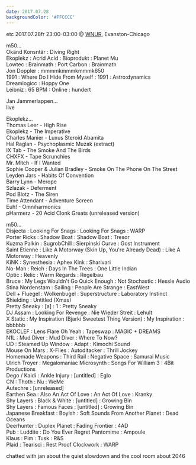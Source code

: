 ```yaml
---
date: 2017.07.28
backgroundColor: '#FFCCCC'
---
```


etc 2017.07.28fr 23:00-03:00 @ [WNUR](http://www.wnur.org/), Evanston-Chicago  

m50...  
Okänd Konsntär : Diving Right  
Ekoplekz : Acrid Acid : Bioprodukt : Planet Mu  
Lowtec : Brainmath : Port Carbon : Brainmath  
Jon Doppler : mmmmkmmmkmmmk650  
1991 : Where Do I Hide From Myself : 1991 : Astro:dynamics  
Dreamlogicc : Hoppy One  
Leibniz : 65 BPM : Online : hundert  

Jan Jammerlappen...  
live  

Ekoplekz...  
Thomas Leer - High Rise  
Ekoplekz - The Imperative  
Charles Manier - Luxus Steroid Abamita  
Hal Raglan - Psychoplasmic Muzak (extract)  
IX Tab - The Smoke And The Birds  
CHXFX - Tape Scrunchies  
Mr. Mitch - If I Wanted  
Sophie Cooper & Julian Bradley - Smoke On The Phone On The Street  
Leyden Jars - Habits Of Convention  
Barry Lynn - Merope  
Szlazak - Deferment  
Pod Blotz - The Siren  
Time Attendant - Adventure Screen  
Euh! - Omniharmonics  
pHarmerz - 20 Acid Clonk Greats (unreleased version)  

m50...  
Disjecta : Looking For Snags : Looking For Snags : WARP  
Porter Ricks : Shadow Boat : Shadow Boat : Tresor  
Kuzma Palkin : SugrobChill : Sierpinski Curve : Gost Instrument  
Saint Etienne : Like A Motorway (Skin Up, You're Already Dead) : Like A Motorway : Heavenly  
KiNK : Synesthesia : Aphex Kink : Sharivari  
No-Man : Reich : Days In The Trees : One Little Indian  
Optic : Relic : Warm Regards : Regelbau  
Bruce : My Legs Wouldn't Go Quick Enough : Not Stochastic : Hessle Audio  
Stina Nordenstam : Sailing : People Are Strange : EastWest  
Dell + Fluegel : Wolkenbugel : Superstructure : Laboratory Instinct  
Shielding : Untitled (Xmas)  
Pretty Sneaky : \[a\] : 1 : Pretty Sneaky  
DJ Assam : Looking For Revenge : Nie Wieder Streit : Lehult  
X Static : My Inspiration (Bjarki Sweetest Thing Version) : My Inspiration : bbbbbb  
EKOCLEF : Lens Flare Oh Yeah : Tapeswap : MAGIC + DREAMS  
N1L : Mud Diver : Mud Diver : Where To Now?  
UD : Steamed Up Window : Adapt : Kimochi Sound  
Mouse On Mars : X-Flies : Autoditacker : Thrill Jockey  
Homemade Weapons : Third Rail : Negative Space : Samurai Music  
Ulrich Troyer : Megalomaniac Microsynth : Songs For William 3 : 4Bit Productions  
Dego / Kaidi : Ankle Injury : \[untitled\] : Eglo  
CN : Thoth : Nu : WeMe  
Autechre : \[unreleased\]  
Earthen Sea : Also An Act Of Love : An Act Of Love : Kranky  
Shy Layers : Black & White : \[untitled\] : Growing Bin  
Shy Layers : Famous Faces : \[untitled\] : Growing Bin  
Japanese Breakfast : Boyish : Soft Sounds From Another Planet : Dead Oceans  
Deerhunter : Duplex Planet : Fading Frontier : 4AD  
Pub : Luddite : Do You Ever Regret Pantomime : Ampoule  
Klaus : Pim : Tusk : R&S  
Plaid : Tearisci : Rest Proof Clockwork : WARP  

chatted with jan about the quiet slowdown and the cool room about 2046
